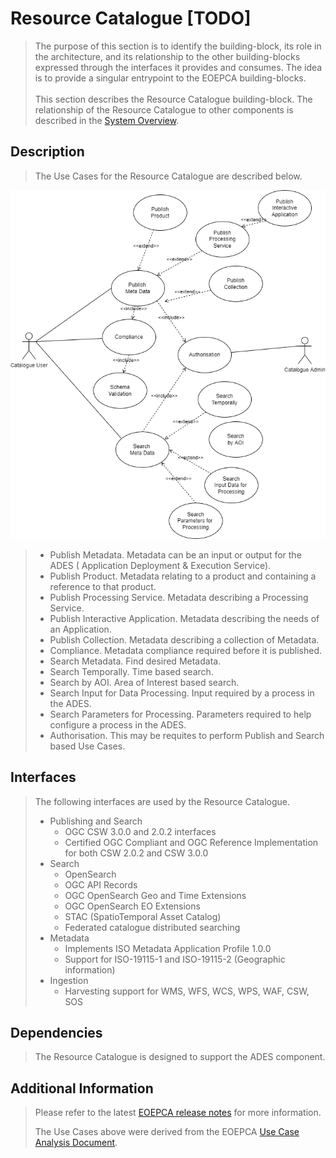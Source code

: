 # Resource Catalogue [TODO]

> The purpose of this section is to identify the building-block, its role in the architecture, and its relationship to the other building-blocks expressed through the interfaces it provides and consumes. The idea is to provide a singular entrypoint to the EOEPCA building-blocks.<br><br>
> This section describes the Resource Catalogue building-block. The relationship of the Resource Catalogue to other components is described in the <a href="../../system/overview/">System Overview</a>.



## Description

> The Use Cases for the Resource Catalogue are described below.

![EOEPCA Resource Catalogue Use Cases](../../img/resources/EOEPCA-Resource-Cat-Use-Cases.drawio.png)

> * Publish Metadata. Metadata can be an input or output for the ADES ( Application Deployment & Execution Service).
> * Publish Product. Metadata relating to a product and containing a reference to that product.
> * Publish Processing Service. Metadata describing a Processing Service.
> * Publish Interactive Application. Metadata describing the needs of an Application.
> * Publish Collection.  Metadata describing a collection of Metadata.
> * Compliance. Metadata compliance required before it is published. 
> * Search Metadata.  Find desired Metadata.
> * Search Temporally. Time based search. 
> * Search by AOI. Area of Interest based search. 
> * Search Input for Data Processing. Input required by a process in the ADES.
> * Search Parameters for Processing. Parameters required to help configure a process in the ADES.
> * Authorisation. This may be requites to perform Publish and Search based Use Cases.

## Interfaces

> The following interfaces are used by the Resource Catalogue.
> 
> * Publishing and Search
>     * OGC CSW 3.0.0 and 2.0.2 interfaces
>     * Certified OGC Compliant and OGC Reference Implementation for both CSW 2.0.2 and CSW 3.0.0
> * Search
>     * OpenSearch
>     * OGC API Records
>     * OGC OpenSearch Geo and Time Extensions
>     * OGC OpenSearch EO Extensions
>     * STAC (SpatioTemporal Asset Catalog)
>     * Federated catalogue distributed searching
> * Metadata
>     * Implements ISO Metadata Application Profile 1.0.0
>     * Support for ISO-19115-1 and ISO-19115-2  (Geographic information)
> * Ingestion
>     * Harvesting support for WMS, WFS, WCS, WPS, WAF, CSW, SOS

## Dependencies

> The Resource Catalogue is designed to support the ADES component.

## Additional Information

> Please refer to the latest <a href="https://github.com/EOEPCA/eoepca/tree/develop/release-notes">EOEPCA release notes</a> for more information. 
> 
> The Use Cases above were derived from the EOEPCA <a href="https://eoepca.github.io">Use Case Analysis Document</a>.

